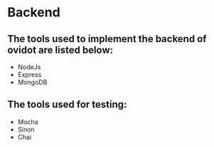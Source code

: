 # Backend

## The tools used to implement the backend of ovidot are listed below:
* NodeJs
* Express
* MongoDB

## The tools used for testing:
* Mocha
* Sinon
* Chai
